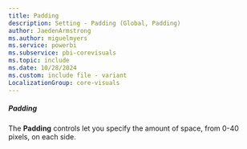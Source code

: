 ```yaml
---
title: Padding
description: Setting - Padding (Global, Padding)
author: JaedenArmstrong
ms.author: miguelmyers
ms.service: powerbi
ms.subservice: pbi-corevisuals
ms.topic: include
ms.date: 10/28/2024
ms.custom: include file - variant
LocalizationGroup: core-visuals
---
```

##### Padding

The **Padding** controls let you specify the amount of space, from 0-40 pixels, on each side.

